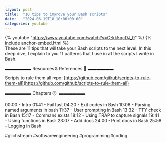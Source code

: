 ```yaml
---
layout: post
title:  "10 tips to improve your Bash scripts"
date:   "2024-06-19T18:10:06+00:00"
categories: youtube
---
```

{% youtube  "https://www.youtube.com/watch?v=Czkk5qcDJ_0" %}
{% include anchor-embed.html %}
<br />
These are 11 tips that will take your Bash scripts to the next level. In this deep dive, I explain to you 11 patterns that I use in all the scripts I write in Bash.

▬▬▬▬▬▬ Resources &amp; References 📕 ▬▬▬▬▬▬

Scripts to rule them all repo: [https://github.com/github/scripts-to-rule-them-all](https://github.com/github/scripts-to-rule-them-all)

▬▬▬▬▬▬ Chapters 🕐  ▬▬▬▬▬▬

00:00 - Intro
01:41 - Fail fast 
04:20 - Exit codes in Bash 
10:06 - Parsing named arguments in bash 
11:37 - User prompting in Bash 
13:32 - TTY check in Bash 
15:17 - Command exists 
18:12 - Using TRAP to capture signals 
19:41 - Using functions in Bash 
23:07 - Add docs 
24:00 - Print docs in Bash 
25:58 - Logging in Bash

#glichstream #softwareengineering #programming #coding
